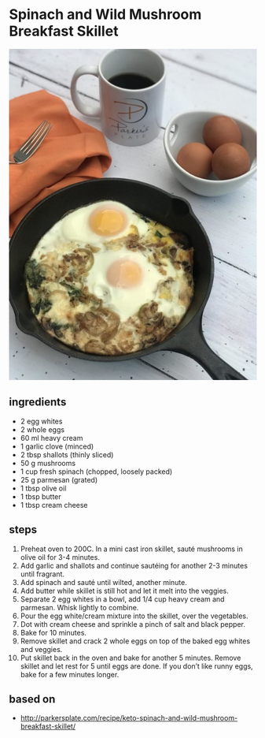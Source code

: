 # Spinach and Wild Mushroom Breakfast Skillet

![Spinach and Wild Mushroom Breakfast Skillet](images/spinach-and-wild-mushroom-breakfast-skillet.jpg)

## ingredients

- 2 egg whites
- 2 whole eggs
- 60 ml heavy cream
- 1 garlic clove (minced)
- 2 tbsp shallots (thinly sliced)
- 50 g mushrooms
- 1 cup fresh spinach (chopped, loosely packed)
- 25 g parmesan (grated)
- 1 tbsp olive oil
- 1 tbsp butter
- 1 tbsp cream cheese

## steps

1. Preheat oven to 200C. In a mini cast iron skillet, sauté mushrooms in olive oil for 3-4 minutes.
2. Add garlic and shallots and continue sautéing for another 2-3 minutes until fragrant.
3. Add spinach and sauté until wilted, another minute.
4. Add butter while skillet is still hot and let it melt into the veggies.
5. Separate 2 egg whites in a bowl, add 1/4 cup heavy cream and parmesan. Whisk lightly to combine.
6. Pour the egg white/cream mixture into the skillet, over the vegetables.
7. Dot with cream cheese and sprinkle a pinch of salt and black pepper.
8. Bake for 10 minutes.
9. Remove skillet and crack 2 whole eggs on top of the baked egg whites and veggies.
10. Put skillet back in the oven and bake for another 5 minutes. Remove skillet and let rest for 5 until eggs are done. If you don’t like runny eggs, bake for a few minutes longer.

## based on

- http://parkersplate.com/recipe/keto-spinach-and-wild-mushroom-breakfast-skillet/
